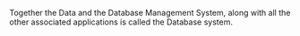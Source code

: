 Together the Data and the Database Management System, along with all the other associated applications is called the Database system.

